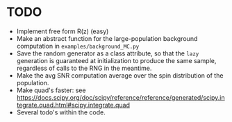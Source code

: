 # TODO
- Implement free form R(z) (easy)
- Make an abstract function for the large-population background computation in `examples/background_MC.py`
- Save the random generator as a class attribute, so that the `lazy` generation is guaranteed at initialization to produce the same sample, regardless of calls to the RNG in the meantime.
- Make the avg SNR computation average over the spin distribution of the population.
- Make quad's faster: see https://docs.scipy.org/doc/scipy/reference/reference/generated/scipy.integrate.quad.html#scipy.integrate.quad
- Several todo's within the code.
